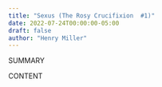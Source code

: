 ```yaml
---
title: "Sexus (The Rosy Crucifixion  #1)"
date: 2022-07-24T00:00:00-05:00
draft: false
author: "Henry Miller"
---
```


SUMMARY

<!--more-->

CONTENT